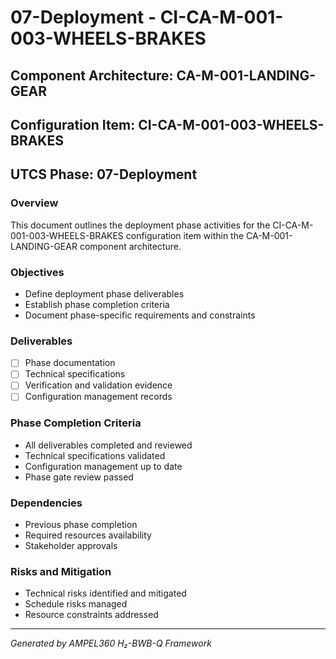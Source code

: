 # 07-Deployment - CI-CA-M-001-003-WHEELS-BRAKES

## Component Architecture: CA-M-001-LANDING-GEAR
## Configuration Item: CI-CA-M-001-003-WHEELS-BRAKES
## UTCS Phase: 07-Deployment

### Overview
This document outlines the deployment phase activities for the CI-CA-M-001-003-WHEELS-BRAKES configuration item within the CA-M-001-LANDING-GEAR component architecture.

### Objectives
- Define deployment phase deliverables
- Establish phase completion criteria
- Document phase-specific requirements and constraints

### Deliverables
- [ ] Phase documentation
- [ ] Technical specifications
- [ ] Verification and validation evidence
- [ ] Configuration management records

### Phase Completion Criteria
- All deliverables completed and reviewed
- Technical specifications validated
- Configuration management up to date
- Phase gate review passed

### Dependencies
- Previous phase completion
- Required resources availability
- Stakeholder approvals

### Risks and Mitigation
- Technical risks identified and mitigated
- Schedule risks managed
- Resource constraints addressed

---
*Generated by AMPEL360 H₂-BWB-Q Framework*
